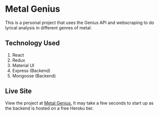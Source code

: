 # Metal Genius
This is a personal project that uses the Genius API and webscraping to do lyrical analysis in different genres of metal.

## Technology Used
1. React
2. Redux
3. Material UI
4. Express (Backend)
5. Mongoose (Backend)

## Live Site
View the project at [Metal Genius.](https://stolte21.github.io/metal-genius/) It may take a few seconds to start up as the backend is hosted on a free Heroku tier.